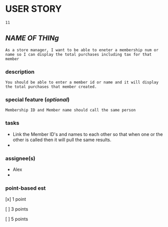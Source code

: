 # USER STORY 
    11
## *NAME OF THINg*
    As a store manager, I want to be able to eneter a membership num or name so I can display the total purchases including tax for that member

### description
    You should be able to enter a member id or name and it will display the total purchases that member created. 
### special feature (*optional*)
    Membership ID and Member name should call the same person
### tasks
+  Link the Member ID's and names to each other so that when one or  the other is called then it will pull the same results. 
+

### assignee(s)
+ Alex
+ 

### point-based est
[x] 1 point

[ ] 3 points

[ ] 5 points
